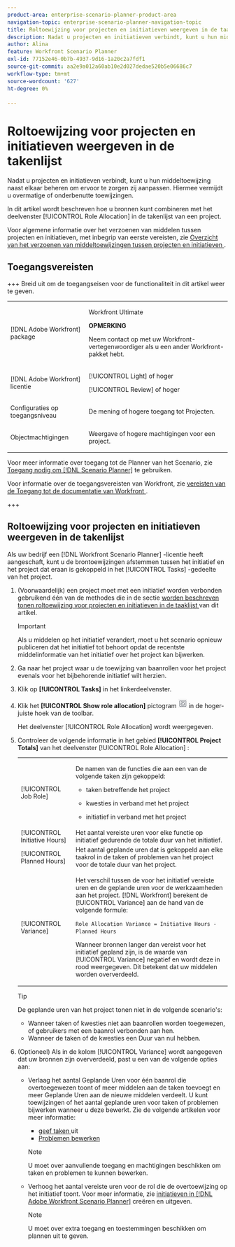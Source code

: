 ```yaml
---
product-area: enterprise-scenario-planner-product-area
navigation-topic: enterprise-scenario-planner-navigation-topic
title: Roltoewijzing voor projecten en initiatieven weergeven in de taaklijst
description: Nadat u projecten en initiatieven verbindt, kunt u hun middeltoewijzing naast elkaar beheren om ervoor te zorgen zij aanpassen. Hiermee vermijdt u overmatige of onderbenutte toewijzingen.
author: Alina
feature: Workfront Scenario Planner
exl-id: 77152e46-0b7b-4937-9d16-1a20c2a7fdf1
source-git-commit: aa2e9a012a60ab10e2d027dedae520b5e06686c7
workflow-type: tm+mt
source-wordcount: '627'
ht-degree: 0%

---
```


# Roltoewijzing voor projecten en initiatieven weergeven in de takenlijst

<!--Audited: 07/2024-->

Nadat u projecten en initiatieven verbindt, kunt u hun middeltoewijzing naast elkaar beheren om ervoor te zorgen zij aanpassen. Hiermee vermijdt u overmatige of onderbenutte toewijzingen.

In dit artikel wordt beschreven hoe u bronnen kunt combineren met het deelvenster [!UICONTROL Role Allocation] in de takenlijst van een project.

Voor algemene informatie over het verzoenen van middelen tussen projecten en initiatieven, met inbegrip van eerste vereisten, zie [ Overzicht van het verzoenen van middeltoewijzingen tussen projecten en initiatieven ](../scenario-planner/overview-reconcile-allocations-between-projects-initiatives.md).

## Toegangsvereisten

+++ Breid uit om de toegangseisen voor de functionaliteit in dit artikel weer te geven. 

<table style="table-layout:auto"> 
 <col> 
 <col> 
 <tbody> 
  <tr> 
   <td> <p>[!DNL Adobe Workfront] package</p> </td> 
   <td> 
   <p>Workfront Ultimate</p>
<p><b>OPMERKING</b></p>
<p>Neem contact op met uw Workfront-vertegenwoordiger als u een ander Workfront-pakket hebt.</p>
   </td> 
  </tr> 
  <tr> 
   <td> <p>[!DNL Adobe Workfront] licentie</p> </td> 
   <td> <p>[!UICONTROL Light] of hoger</p> 
   <p>[!UICONTROL Review] of hoger</p> </td> 
  </tr> 
    <tr> 
   <td>Configuraties op toegangsniveau</td> 
   <td> <p>De mening of hogere toegang tot Projecten.</p></td> 
  </tr> 
  <tr> 
   <td> <p>Objectmachtigingen </p> </td> 
   <td> <p> Weergave of hogere machtigingen voor een project.</p></td> 
  </tr> 
 </tbody> 
</table>

Voor meer informatie over toegang tot de Planner van het Scenario, zie [ Toegang nodig om  [!DNL Scenario Planner]](../scenario-planner/access-needed-to-use-sp.md) te gebruiken.

Voor informatie over de toegangsvereisten van Workfront, zie [ vereisten van de Toegang tot de documentatie van Workfront ](/help/quicksilver/administration-and-setup/add-users/access-levels-and-object-permissions/access-level-requirements-in-documentation.md).

+++

<!--Old:

<table style="table-layout:auto"> 
 <col> 
 <col> 
 <tbody> 
  <tr> 
   <td> <p>[!DNL Adobe Workfront] plan*</p> </td> 
   <td> <ul></li>
   <li><p>New: Ultimate </p></li>
   <p>The Scenario Planner is not available for the new Workfront Select or Workfront Prime plans. </p>
   <li><p>Current: [!UICONTROL Business] or higher</p></ul>
   </td> 
  </tr> 
  <tr> 
   <td> <p>[!DNL Adobe Workfront] license*</p> </td> 
   <td> <p>New: Light or higher</p> 
   <p>Current: [!UICONTROL Review] or higher</p> </td> 
  </tr> 
  <tr> 
   <td>Product* </td> 
   <td> <ul><li><p>For the new Workfront plans:</p><p> Adobe Workfront</li></p>
   <li><p>For the current Workfront plans: </p>
   <p>Adobe Workfront</p> <p>Adobe Workfront Scenario Planner</p></li></ul>
   
   <p>For more information, see <a href="../scenario-planner/access-needed-to-use-sp.md" class="MCXref xref">Access needed to use the [!DNL Scenario Planner]</a>. </p> </td> 
  </tr> 
  <tr data-mc-conditions=""> 
   <td>Access level </td> 
   <td> <p>View or higher access to Projects.</p> </td> 
  </tr> 
  <tr data-mc-conditions=""> 
   <td> <p>Object permissions </p> </td> 
   <td> <p> View or higher permission to a project.</p> </td> 
  </tr> 
 </tbody> 
</table>-->

## Roltoewijzing voor projecten en initiatieven weergeven in de takenlijst

Als uw bedrijf een [!DNL Workfront Scenario Planner] -licentie heeft aangeschaft, kunt u de brontoewijzingen afstemmen tussen het initiatief en het project dat eraan is gekoppeld in het [!UICONTROL Tasks] -gedeelte van het project.

1. (Voorwaardelijk) een project moet met een initiatief worden verbonden gebruikend één van de methodes die in de sectie [ worden beschreven tonen roltoewijzing voor projecten en initiatieven in de taaklijst ](#show-role-allocation-for-projects-and-initiatives-in-the-task-list) van dit artikel.

   >[!IMPORTANT]
   >
   >Als u middelen op het initiatief verandert, moet u het scenario opnieuw publiceren dat het initiatief tot behoort opdat de recentste middelinformatie van het initiatief over het project kan bijwerken.

1. Ga naar het project waar u de toewijzing van baanrollen voor het project evenals voor het bijbehorende initiatief wilt herzien.
1. Klik op **[!UICONTROL Tasks]** in het linkerdeelvenster.
1. Klik het **[!UICONTROL Show role allocation]** pictogram ![ tonen roltoewijzing ](assets/show-role-allocation-icon.png) in de hoger-juiste hoek van de toolbar.

   Het deelvenster [!UICONTROL Role Allocation] wordt weergegeven.

   <!--
   <p data-mc-conditions="QuicksilverOrClassic.Draft mode">(NOTE: ensure this step stays 5 to match the mention of it in the section below)</p>
   -->

1. Controleer de volgende informatie in het gebied **[!UICONTROL Project Totals]** van het deelvenster [!UICONTROL Role Allocation] :

   <table style="table-layout:auto"> 
    <col> 
    <col> 
    <tbody> 
     <tr> 
      <td role="rowheader">[!UICONTROL Job Role]</td> 
      <td> <p>De namen van de functies die aan een van de volgende taken zijn gekoppeld:</p> 
       <ul> 
        <li> <p>taken betreffende het project</p> </li> 
        <li> <p>kwesties in verband met het project</p> </li> 
        <li> <p>initiatief in verband met het project</p> </li> 
       </ul> </td> 
     </tr> 
     <tr> 
      <td role="rowheader">[!UICONTROL Initiative Hours]</td> 
      <td>Het aantal vereiste uren voor elke functie op initiatief gedurende de totale duur van het initiatief. </td> 
     </tr> 
     <tr> 
      <td role="rowheader">[!UICONTROL Planned Hours]</td> 
      <td>Het aantal geplande uren dat is gekoppeld aan elke taakrol in de taken of problemen van het project voor de totale duur van het project. </td> 
     </tr> 
     <tr> 
      <td role="rowheader">[!UICONTROL Variance]</td> 
      <td> <p>Het verschil tussen de voor het initiatief vereiste uren en de geplande uren voor de werkzaamheden aan het project. [!DNL Workfront] berekent de [!UICONTROL Variance] aan de hand van de volgende formule:</p> <p><code>Role Allocation Variance = Initiative Hours - Planned Hours</code> </p> <p>Wanneer bronnen langer dan vereist voor het initiatief gepland zijn, is de waarde van [!UICONTROL Variance] negatief en wordt deze in rood weergegeven. Dit betekent dat uw middelen worden oververdeeld. </p> </td> 
     </tr> 
    </tbody> 
   </table>

   >[!TIP]
   >
   >De geplande uren van het project tonen niet in de volgende scenario&#39;s:
   >
   >   
   >   
   >   * Wanneer taken of kwesties niet aan baanrollen worden toegewezen, of gebruikers met een baanrol verbonden aan hen.
   >   * Wanneer de taken of de kwesties een Duur van nul hebben.
   >   
   >



1. (Optioneel) Als in de kolom [!UICONTROL Variance] wordt aangegeven dat uw bronnen zijn oververdeeld, past u een van de volgende opties aan:

   * Verlaag het aantal Geplande Uren voor één baanrol die overtoegewezen toont of meer middelen aan de taken toevoegt en meer Geplande Uren aan de nieuwe middelen verdeelt. U kunt toewijzingen of het aantal geplande uren voor taken of problemen bijwerken wanneer u deze bewerkt. Zie de volgende artikelen voor meer informatie:

      * [ geef taken ](../manage-work/tasks/manage-tasks/edit-tasks.md) uit
      * [Problemen bewerken](../manage-work/issues/manage-issues/edit-issues.md)

     >[!NOTE]
     >
     >U moet over aanvullende toegang en machtigingen beschikken om taken en problemen te kunnen bewerken.

   * Verhoog het aantal vereiste uren voor de rol die de overtoewijzing op het initiatief toont. Voor meer informatie, zie [ initiatieven in  [!DNL Adobe Workfront Scenario Planner]](create-and-edit-initiatives.md) creëren en uitgeven.

     >[!NOTE]
     >
     >U moet over extra toegang en toestemmingen beschikken om plannen uit te geven.


